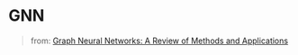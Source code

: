 # GNN

>   from: [Graph Neural Networks: A Review of Methods and Applications][1]



[1]:<https://arxiv.org/pdf/1812.08434.pdf>